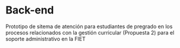 # Back-end
Prototipo de sitema de atención para estudiantes de pregrado en los procesos relacionados con la gestión curricular (Propuesta 2) para el soporte administrativo en la FIET
